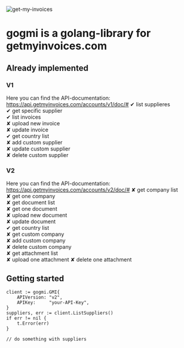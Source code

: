 ![get-my-invoices](https://www.getmyinvoices.com/wp-content/uploads/2016/04/logo_login.png)

# gogmi is a golang-library for getmyinvoices.com

## Already implemented

### V1
Here you can find the API-documentation: https://api.getmyinvoices.com/accounts/v1/doc/#
✔ list supplieres  
✔ get specific supplier  
✔ list invoices  
✘ upload new invoice  
✘ update invoice  
✔ get country list  
✘ add custom supplier  
✘ update custom supplier  
✘ delete custom supplier  

### V2
Here you can find the API-documentation: https://api.getmyinvoices.com/accounts/v2/doc/#
✘ get company list  
✘ get one company  
✘ get document list  
✘ get one document  
✘ upload new document  
✘ update document  
✔ get country list  
✘ get custom company  
✘ add custom company  
✘ delete custom company  
✘ get attachment list  
✘ upload one attachment
✘ delete one attachment  

## Getting started

```golang
client := gogmi.GMI{
    APIVersion: "v2",
    APIKey:     "your-API-Key",
}
suppliers, err := client.ListSuppliers()
if err != nil {
    t.Error(err)
}

// do something with suppliers
```

